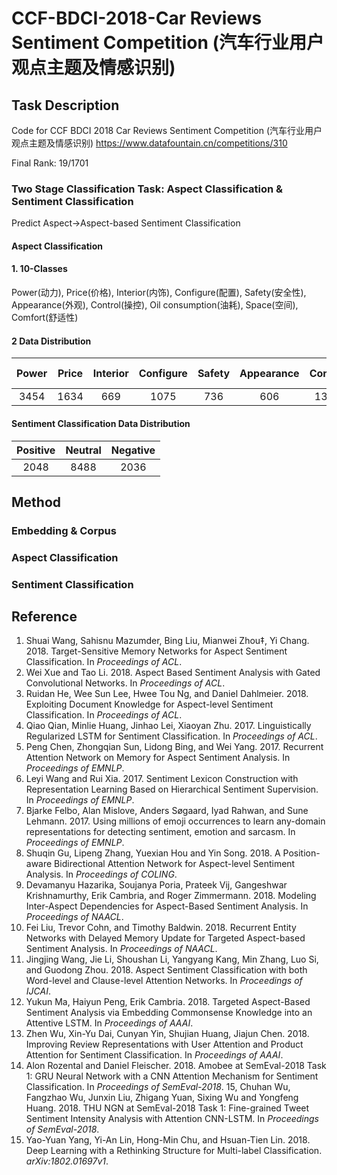 # CCF-BDCI-2018-Car Reviews Sentiment Competition (汽车行业用户观点主题及情感识别)

## Task Description
Code for CCF BDCI 2018 Car Reviews Sentiment Competition (汽车行业用户观点主题及情感识别)
https://www.datafountain.cn/competitions/310

Final Rank: 19/1701

### Two Stage Classification Task: Aspect Classification & Sentiment Classification
Predict Aspect->Aspect-based Sentiment Classification

#### Aspect Classification
#### 1. 10-Classes
Power(动力), Price(价格), Interior(内饰), Configure(配置), Safety(安全性), Appearance(外观), Control(操控), Oil consumption(油耗), Space(空间), Comfort(舒适性)
#### 2 Data Distribution
| Power | Price | Interior | Configure | Safety | Appearance | Control | Oil consumption | Space | Comfort |
| :----: | :----: | :----: | :----: | :----: | :----: | :----: | :----: | :----: | :----: |
| 3454 | 1634 | 669 | 1075 | 736 | 606 | 1302 | 1379 | 535 | 1182 |

#### Sentiment Classification Data Distribution
| Positive | Neutral | Negative |
| :----: | :----: | :----: |
| 2048 | 8488 | 2036 |

## Method

### Embedding & Corpus

### Aspect Classification

### Sentiment Classification

## Reference
1. Shuai Wang, Sahisnu Mazumder, Bing Liu, Mianwei Zhou‡, Yi Chang. 2018. Target-Sensitive Memory Networks for Aspect Sentiment Classification. In *Proceedings of ACL*.
2. Wei Xue and Tao Li. 2018. Aspect Based Sentiment Analysis with Gated Convolutional Networks. In *Proceedings of ACL*.
3. Ruidan He, Wee Sun Lee, Hwee Tou Ng, and Daniel Dahlmeier. 2018. Exploiting Document Knowledge for Aspect-level Sentiment Classification. In *Proceedings of ACL*.
4. Qiao Qian, Minlie Huang, Jinhao Lei, Xiaoyan Zhu. 2017. Linguistically Regularized LSTM for Sentiment Classification. In *Proceedings of ACL*.
5. Peng Chen, Zhongqian Sun, Lidong Bing, and Wei Yang. 2017. Recurrent Attention Network on Memory for Aspect Sentiment Analysis. In *Proceedings of EMNLP*.
6. Leyi Wang and Rui Xia. 2017. Sentiment Lexicon Construction with Representation Learning Based on Hierarchical Sentiment Supervision. In *Proceedings of EMNLP*.
7. Bjarke Felbo, Alan Mislove, Anders Søgaard, Iyad Rahwan, and Sune Lehmann. 2017. Using millions of emoji occurrences to learn any-domain representations for detecting sentiment, emotion and sarcasm. In *Proceedings of EMNLP*.
8. Shuqin Gu, Lipeng Zhang, Yuexian Hou and Yin Song. 2018. A Position-aware Bidirectional Attention Network for Aspect-level Sentiment Analysis. In *Proceedings of COLING*.
9. Devamanyu Hazarika, Soujanya Poria, Prateek Vij, Gangeshwar Krishnamurthy, Erik Cambria, and Roger Zimmermann. 2018. Modeling Inter-Aspect Dependencies for Aspect-Based Sentiment Analysis. In *Proceedings of NAACL*.
10. Fei Liu, Trevor Cohn, and Timothy Baldwin. 2018. Recurrent Entity Networks with Delayed Memory Update for Targeted Aspect-based Sentiment Analysis. In *Proceedings of NAACL*.
11. Jingjing Wang, Jie Li, Shoushan Li, Yangyang Kang, Min Zhang, Luo Si, and Guodong Zhou. 2018. Aspect Sentiment Classification with both Word-level and Clause-level Attention Networks. In *Proceedings of IJCAI*.
12. Yukun Ma, Haiyun Peng, Erik Cambria. 2018. Targeted Aspect-Based Sentiment Analysis via Embedding Commonsense Knowledge into an Attentive LSTM. In *Proceedings of AAAI*.
13. Zhen Wu, Xin-Yu Dai, Cunyan Yin, Shujian Huang, Jiajun Chen. 2018. Improving Review Representations with User Attention and Product Attention for Sentiment Classification. In *Proceedings of AAAI*.
14. Alon Rozental and Daniel Fleischer. 2018. Amobee at SemEval-2018 Task 1: GRU Neural Network with a CNN Attention Mechanism for Sentiment Classification. In *Proceedings of SemEval-2018*.
15, Chuhan Wu, Fangzhao Wu, Junxin Liu, Zhigang Yuan, Sixing Wu and Yongfeng Huang. 2018. THU NGN at SemEval-2018 Task 1: Fine-grained Tweet Sentiment Intensity Analysis with Attention CNN-LSTM. In *Proceedings of SemEval-2018*.
16. Yao-Yuan Yang, Yi-An Lin, Hong-Min Chu, and Hsuan-Tien Lin. 2018. Deep Learning with a Rethinking Structure for Multi-label Classification. *arXiv:1802.01697v1*.
